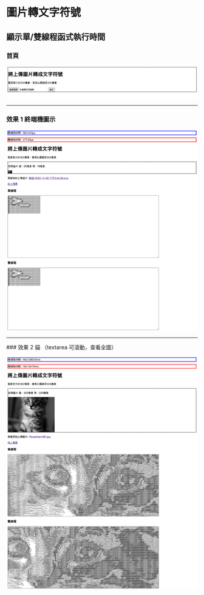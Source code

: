 # 圖片轉文字符號

## 顯示單/雙線程函式執行時間

### 首頁

![image](gitImage/index.png)

<hr>

### 效果 1 終端機圖示

![image](gitImage/cmd.png)

<hr>
### 效果 2 貓 （textarea 可滾動，查看全圖）

![image](gitImage/cat.png)
